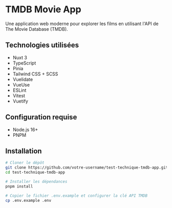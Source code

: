 # TMDB Movie App

Une application web moderne pour explorer les films en utilisant l'API de The Movie Database (TMDB).

## Technologies utilisées

- Nuxt 3
- TypeScript
- Pinia
- Tailwind CSS + SCSS
- Vuelidate
- VueUse
- ESLint
- Vitest
- Vuetify

## Configuration requise

- Node.js 16+
- PNPM

## Installation

```bash
# Cloner le dépôt
git clone https://github.com/votre-username/test-technique-tmdb-app.git
cd test-technique-tmdb-app

# Installer les dépendances
pnpm install

# Copier le fichier .env.example et configurer la clé API TMDB
cp .env.example .env